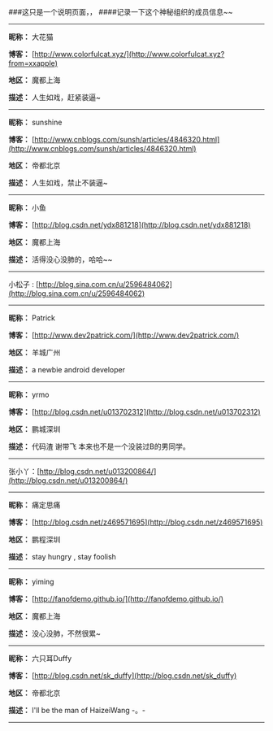 ###这只是一个说明页面，，
####记录一下这个神秘组织的成员信息~~

---

**昵称：** 大花猫
 
**博客：** [http://www.colorfulcat.xyz/](http://www.colorfulcat.xyz?from=xxapple)

**地区：** 魔都上海

**描述：** 人生如戏，赶紧装逼~

---

**昵称：** sunshine
 
**博客：** [http://www.cnblogs.com/sunsh/articles/4846320.html](http://www.cnblogs.com/sunsh/articles/4846320.html)

**地区：** 帝都北京

**描述：** 人生如戏，禁止不装逼~
	
---

**昵称：** 小鱼
 
**博客：** [http://blog.csdn.net/ydx881218](http://blog.csdn.net/ydx881218)

**地区：** 魔都上海

**描述：** 活得没心没肺的，哈哈~~

---

小松子 : [http://blog.sina.com.cn/u/2596484062](http://blog.sina.com.cn/u/2596484062)

---

**昵称：** Patrick
 
**博客：** [http://www.dev2patrick.com/](http://www.dev2patrick.com/)

**地区：** 羊城广州

**描述：** a newbie android developer

---

**昵称：** yrmo

**博客：** [http://blog.csdn.net/u013702312](http://blog.csdn.net/u013702312)

**地区：** 鹏城深圳

**描述：** 代码渣 谢带飞 本来也不是一个没装过B的男同学。

---

张小丫：[http://blog.csdn.net/u013200864/](http://blog.csdn.net/u013200864/)

---

**昵称：** 痛定思痛

**博客：** [http://blog.csdn.net/z469571695](http://blog.csdn.net/z469571695)

**地区：** 鹏程深圳

**描述：** stay hungry , stay foolish

---

**昵称：** yiming
 
**博客：** [http://fanofdemo.github.io/](http://fanofdemo.github.io/)

**地区：** 魔都上海

**描述：** 没心没肺，不然很累~

---

**昵称：** 六只耳Duffy

**博客：** [http://blog.csdn.net/sk_duffy](http://blog.csdn.net/sk_duffy)

**地区：** 帝都北京

**描述：** I'll be the man of HaizeiWang -。-

---
